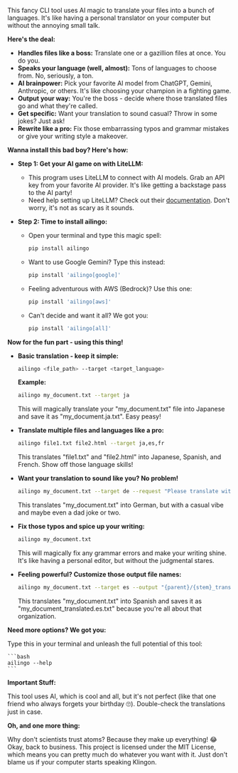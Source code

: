 This fancy CLI tool uses AI magic to translate your files into a bunch of languages.  It's like having a personal translator on your computer but without the annoying small talk.

**Here's the deal:**

* **Handles files like a boss:**  Translate one or a gazillion files at once. You do you. 
* **Speaks your language (well, almost):**  Tons of languages to choose from. No, seriously, a ton. 
* **AI brainpower:** Pick your favorite AI model from ChatGPT, Gemini, Anthropic, or others. It's like choosing your champion in a fighting game. 
* **Output your way:** You're the boss - decide where those translated files go and what they're called. 
* **Get specific:** Want your translation to sound casual? Throw in some jokes? Just ask!
* **Rewrite like a pro:** Fix those embarrassing typos and grammar mistakes or give your writing style a makeover. 

**Wanna install this bad boy? Here's how:**

* **Step 1: Get your AI game on with LiteLLM:**  
    - This program uses LiteLLM to connect with AI models. Grab an API key from your favorite AI provider. It's like getting a backstage pass to the AI party!
    - Need help setting up LiteLLM? Check out their [documentation](https://docs.litellm.ai/docs/providers). Don't worry, it's not as scary as it sounds. 

* **Step 2: Time to install ailingo:**
    - Open your terminal and type this magic spell:

        ```bash
        pip install ailingo
        ```
    - Want to use Google Gemini? Type this instead:

        ```bash
        pip install 'ailingo[google]'
        ```
    - Feeling adventurous with AWS (Bedrock)? Use this one:

        ```bash
        pip install 'ailingo[aws]'
        ```
    - Can't decide and want it all? We got you:

        ```bash
        pip install 'ailingo[all]'
        ```

**Now for the fun part - using this thing!**

* **Basic translation - keep it simple:**

    ```bash
    ailingo <file_path> --target <target_language>
    ```
    **Example:**
    ```bash
    ailingo my_document.txt --target ja
    ```
    This will magically translate your "my_document.txt" file into Japanese and save it as "my_document.ja.txt".  Easy peasy! 

* **Translate multiple files and languages like a pro:**

    ```bash
    ailingo file1.txt file2.html --target ja,es,fr
    ```
    This translates "file1.txt" and "file2.html" into Japanese, Spanish, and French. Show off those language skills!

* **Want your translation to sound like you? No problem!**

    ```bash
    ailingo my_document.txt --target de --request "Please translate with a casual tone, including jokes."
    ```
   This translates "my_document.txt" into German, but with a casual vibe and maybe even a dad joke or two.  

* **Fix those typos and spice up your writing:**
    ```bash
    ailingo my_document.txt 
    ```
    This will magically fix any grammar errors and make your writing shine. It's like having a personal editor, but without the judgmental stares. 

* **Feeling powerful? Customize those output file names:**

    ```bash
    ailingo my_document.txt --target es --output "{parent}/{stem}_translated.{target}{suffix}"
    ```
    This translates "my_document.txt" into Spanish and saves it as "my_document_translated.es.txt" because you're all about that organization.

**Need more options? We got you:**

Type this in your terminal and unleash the full potential of this tool:

    ```bash
    ailingo --help
    ```

**Important Stuff:**

This tool uses AI, which is cool and all, but it's not perfect (like that one friend who always forgets your birthday 🙄).  Double-check the translations just in case.  

**Oh, and one more thing:**

Why don't scientists trust atoms? Because they make up everything! 😂 Okay, back to business. This project is licensed under the MIT License, which means you can pretty much do whatever you want with it. Just don't blame us if your computer starts speaking Klingon. 
